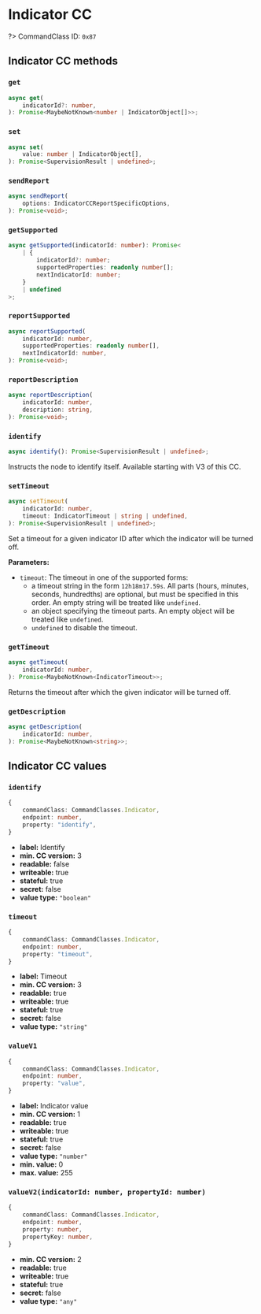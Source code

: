 # Indicator CC

?> CommandClass ID: `0x87`

## Indicator CC methods

### `get`

```ts
async get(
	indicatorId?: number,
): Promise<MaybeNotKnown<number | IndicatorObject[]>>;
```

### `set`

```ts
async set(
	value: number | IndicatorObject[],
): Promise<SupervisionResult | undefined>;
```

### `sendReport`

```ts
async sendReport(
	options: IndicatorCCReportSpecificOptions,
): Promise<void>;
```

### `getSupported`

```ts
async getSupported(indicatorId: number): Promise<
	| {
		indicatorId?: number;
		supportedProperties: readonly number[];
		nextIndicatorId: number;
	}
	| undefined
>;
```

### `reportSupported`

```ts
async reportSupported(
	indicatorId: number,
	supportedProperties: readonly number[],
	nextIndicatorId: number,
): Promise<void>;
```

### `reportDescription`

```ts
async reportDescription(
	indicatorId: number,
	description: string,
): Promise<void>;
```

### `identify`

```ts
async identify(): Promise<SupervisionResult | undefined>;
```

Instructs the node to identify itself. Available starting with V3 of this CC.

### `setTimeout`

```ts
async setTimeout(
	indicatorId: number,
	timeout: IndicatorTimeout | string | undefined,
): Promise<SupervisionResult | undefined>;
```

Set a timeout for a given indicator ID after which the indicator will be turned off.

**Parameters:**

- `timeout`: The timeout in one of the supported forms:
  - a timeout string in the form `12h18m17.59s`. All parts (hours, minutes, seconds, hundredths) are optional, but must be specified in this order. An empty string will be treated like `undefined`.
  - an object specifying the timeout parts. An empty object will be treated like `undefined`.
  - `undefined` to disable the timeout.

### `getTimeout`

```ts
async getTimeout(
	indicatorId: number,
): Promise<MaybeNotKnown<IndicatorTimeout>>;
```

Returns the timeout after which the given indicator will be turned off.

### `getDescription`

```ts
async getDescription(
	indicatorId: number,
): Promise<MaybeNotKnown<string>>;
```

## Indicator CC values

### `identify`

```ts
{
	commandClass: CommandClasses.Indicator,
	endpoint: number,
	property: "identify",
}
```

- **label:** Identify
- **min. CC version:** 3
- **readable:** false
- **writeable:** true
- **stateful:** true
- **secret:** false
- **value type:** `"boolean"`

### `timeout`

```ts
{
	commandClass: CommandClasses.Indicator,
	endpoint: number,
	property: "timeout",
}
```

- **label:** Timeout
- **min. CC version:** 3
- **readable:** true
- **writeable:** true
- **stateful:** true
- **secret:** false
- **value type:** `"string"`

### `valueV1`

```ts
{
	commandClass: CommandClasses.Indicator,
	endpoint: number,
	property: "value",
}
```

- **label:** Indicator value
- **min. CC version:** 1
- **readable:** true
- **writeable:** true
- **stateful:** true
- **secret:** false
- **value type:** `"number"`
- **min. value:** 0
- **max. value:** 255

### `valueV2(indicatorId: number, propertyId: number)`

```ts
{
	commandClass: CommandClasses.Indicator,
	endpoint: number,
	property: number,
	propertyKey: number,
}
```

- **min. CC version:** 2
- **readable:** true
- **writeable:** true
- **stateful:** true
- **secret:** false
- **value type:** `"any"`
